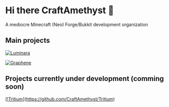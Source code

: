 # Hi there CraftAmethyst 👋

A mediocre Minecraft (Neo) Forge/Bukkit development organization

## Main projects

[![Luminara](https://github-readme-stats.vercel.app/api/pin/?username=CraftAmethyst&repo=Luminara)](https://github.com/CraftAmethyst/Luminara)

[![Graphene](https://github-readme-stats.vercel.app/api/pin/?username=CraftAmethyst&repo=Graphene)](https://github.com/CraftAmethyst/Graphene)

## Projects currently under development (comming soon)

[[!Tritium](https://github-readme-stats.vercel.app/api/pin/?username=CraftAmethyst&repo=Tritium)](https://github.com/CraftAmethyst/Tritium)
